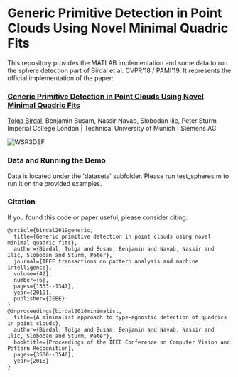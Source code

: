 # Generic Primitive Detection in Point Clouds Using Novel Minimal Quadric Fits
This repository provides the MATLAB implementation and some data to run the sphere detection part of Birdal et al. CVPR'18 / PAMI'19.  It represents the official implementation of the paper:

### [Generic Primitive Detection in Point Clouds Using Novel Minimal Quadric Fits](https://arxiv.org/pdf/2102.08945.pdf)
[Tolga Birdal](http://tolgabirdal.github.io/), Benjamin Busam, Nassir Navab, Slobodan Ilic, Peter Sturm
Imperial College London | Technical University of Munich | Siemens AG

![WSR3DSF](assets/sphere_detections.jpg?raw=true)

### Data and Running the Demo

Data is located under the 'datasets' subfolder. Please run test_spheres.m to run it on the provided examples.

### Citation

If you found this code or paper useful, please consider citing:

```shell
@article{birdal2019generic,
  title={Generic primitive detection in point clouds using novel minimal quadric fits},
  author={Birdal, Tolga and Busam, Benjamin and Navab, Nassir and Ilic, Slobodan and Sturm, Peter},
  journal={IEEE transactions on pattern analysis and machine intelligence},
  volume={42},
  number={6},
  pages={1333--1347},
  year={2019},
  publisher={IEEE}
}
@inproceedings{birdal2018minimalist,
  title={A minimalist approach to type-agnostic detection of quadrics in point clouds},
  author={Birdal, Tolga and Busam, Benjamin and Navab, Nassir and Ilic, Slobodan and Sturm, Peter},
  booktitle={Proceedings of the IEEE Conference on Computer Vision and Pattern Recognition},
  pages={3530--3540},
  year={2018}
}
```
